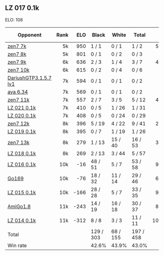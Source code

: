 ## LZ 017 0.1k ##

ELO: 108

Opponent | Rank | ELO | Black | White | Total | Win rate
---------|-----:|----:|-------|-------|-------|-------:
[zen7 7k](zen7%207k.md) | 5k | 950 | 1 / 1 | 0 / 1 | 1 / 2 | 50.0%
[zen7 8k](zen7%208k.md) | 5k | 801 | 0 / 1 | 0 / 2 | 0 / 3 | 0.0%
[zen7 9k](zen7%209k.md) | 6k | 636 | 2 / 3 | 1 / 4 | 3 / 7 | 42.9%
[zen7 10k](zen7%2010k.md) | 6k | 615 | 0 / 2 | 0 / 4 | 0 / 6 | 0.0%
[DariushGTP3.1.5.7 lv1](DariushGTP3.1.5.7%20lv1.md) | 7k | 594 | 0 / 1 | 0 / 1 | 0 / 2 | 0.0%
[aya 6.34](aya%206.34.md) | 7k | 569 | 0 / 1 | 0 / 1 | 0 / 2 | 0.0%
[zen7 11k](zen7%2011k.md) | 7k | 557 | 2 / 7 | 3 / 5 | 5 / 12 | 41.7%
[LZ 021 0.1k](LZ%20021%200.1k.md) | 7k | 410 | 0 / 5 | 1 / 26 | 1 / 31 | 3.2%
[LZ 020 0.1k](LZ%20020%200.1k.md) | 7k | 408 | 0 / 5 | 0 / 24 | 0 / 29 | 0.0%
[zen7 12k](zen7%2012k.md) | 8k | 396 | 5 / 19 | 4 / 22 | 9 / 41 | 22.0%
[LZ 019 0.1k](LZ%20019%200.1k.md) | 8k | 395 | 0 / 7 | 1 / 19 | 1 / 26 | 3.8%
[zen7 13k](zen7%2013k.md) | 8k | 279 | 1 / 13 | 15 / 40 | 16 / 53 | 30.2%
[LZ 018 0.1k](LZ%20018%200.1k.md) | 8k | 269 | 2 / 13 | 3 / 44 | 5 / 57 | 8.8%
[LZ 016 0.1k](LZ%20016%200.1k.md) | 10k | -16 | 48 / 51 | 5 / 7 | 53 / 58 | 91.4%
[Go169](Go169.md) | 10k | -76 | 18 / 32 | 11 / 14 | 29 / 46 | 63.0%
[LZ 015 0.1k](LZ%20015%200.1k.md) | 10k | -166 | 28 / 28 | 5 / 7 | 33 / 35 | 94.3%
[AmiGo1.8](AmiGo1.8.md) | 11k | -243 | 14 / 19 | 16 / 18 | 30 / 37 | 81.1%
[LZ 014 0.1k](LZ%20014%200.1k.md) | 11k | -312 | 8 / 8 | 3 / 3 | 11 / 11 | 100.0%
Total | | | 129 / 303 | 68 / 155 | 197 / 458 | 
Win rate| | | 42.6% | 43.9% | 43.0% | 
